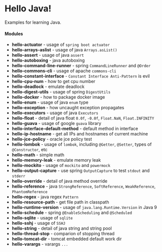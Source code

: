 # Hello Java!

Examples for learning Java.

#### Modules
- **hello-actuator** - usage of `spring boot actuator`
- **hello-arrays-aslist** - usage of java `Arrays.asList()`
- **hello-assert** - usage of java `assert`
- **hello-autoboxing** - java autoboxing
- **hello-command-line-runner** - spring `CommandLineRunner` and `@Order`
- **hello-commons-cli** - usage of apache `commons-cli`
- **hello-constant-interface** - `Constant Interface Anti-Pattern` is evil
- **hello-cpu-num** - how to get cpu number
- **hello-deadlock** - emulate deadlock
- **hello-digest-utils** - usage of spring `DigestUtils`
- **hello-docker** - how to package docker image
- **hello-enum** - usage of java `enum` type
- **hello-exception** - how uncaught exception propagates
- **hello-executors** - usage of java `Executors`
- **hello-float** - detail of java float `0.0f`, `-0.0f`, `Float.NaN`, `Float.INFINITY`
- **hello-guava** - usage of google `guava` library
- **hello-interface-default-method** - default method in interface
- **hello-ip-hostname** - get all IPs and hostnames of current machine
- **hello-jce-policy** - oracle jce policy test
- **hello-lombok** - usage of `lombok`, including `@Getter`, `@Setter`, types of `@Constructor`, etc
- **hello-math** - simple math
- **hello-memory-leak** - emulate memory leak
- **hello-mockito** - usage of `mockito` and `powermock`
- **hello-output-capture** - use spring `OutputCapture` to test `stdout` and `stderr`
- **hello-override** - detail of java method override
- **hello-reference** - java `StrongReference`, `SoftReference`, `WeakReference`, `PhantomReference`
- **hello-regex** - java regex `Pattern`
- **hello-resource-path** - get file path in classpath
- **hello-runtime-version** - usage of `java.lang.Runtime.Version` in Java 9
- **hello-schedule** - spring `@EnableScheduling` and `@Scheduled`
- **hello-sqlite** - usage of `sqlite`
- **hello-sshj** - usage of `SSHJ`
- **hello-string** - detail of java string and string pool
- **hello-thread-stop** - comparion of stopping thread
- **hello-tomcat-dir** - tomcat embedded default work dir
- **hello-varargs** - varargs `...`
